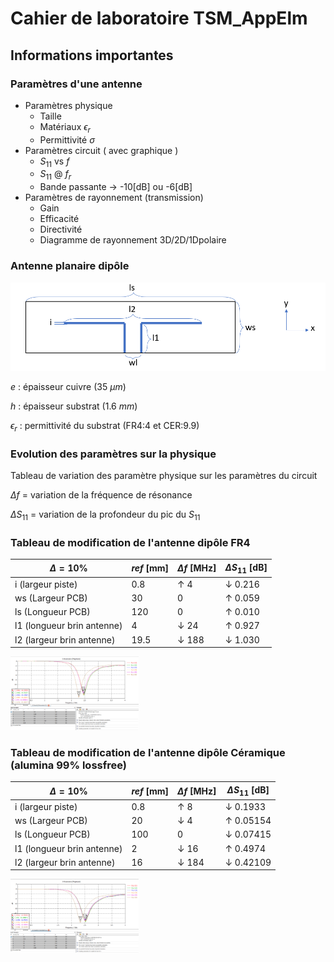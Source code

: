 # Cahier de laboratoire TSM_AppElm

## Informations importantes

### Paramètres d'une antenne

- Paramètres physique
  - Taille
  - Matériaux $\epsilon_r$ 
  - Permittivité $\sigma$ 
- Paramètres circuit ( avec graphique )
  - $S_{11}$ vs $f$
  - $S_{11}$ @ $f_r$
  - Bande passante -> -10[dB] ou -6[dB]
- Paramètres de rayonnement (transmission)
  - Gain
  - Efficacité
  - Directivité
  - Diagramme de rayonnement 3D/2D/1Dpolaire

### Antenne planaire dipôle

![](.\Figures\dimensions.png)

$e$ : épaisseur cuivre ($35$ $\mu m$)

$h$ : épaisseur substrat ($1.6$ $mm$)

$\epsilon_r$ : permittivité du substrat (FR4:4 et CER:9.9)

### Evolution des paramètres sur la physique

Tableau de variation des paramètre physique sur les paramètres du circuit

$\Delta f$ = variation de la fréquence de résonance

$\Delta S_{11}$ = variation de la profondeur du pic du $S_{11}$ 

### Tableau de modification de l'antenne dipôle FR4

| $\Delta = 10\%$            | $ref$ [mm] | $\Delta f$ [MHz] | $\Delta S_{11}$ [dB] |
| -------------------------- | ---------- | ---------------- | -------------------- |
| i (largeur piste)          | 0.8        | $\uparrow$ 4     | $\downarrow$ 0.216   |
| ws (Largeur PCB)           | 30         | 0                | $\uparrow$ 0.059     |
| ls (Longueur PCB)          | 120        | 0                | $\uparrow$ 0.010     |
| l1 (longueur brin antenne) | 4          | $\downarrow$ 24  | $\uparrow$ 0.927     |
| l2 (largeur brin antenne)  | 19.5       | $\downarrow$ 188 | $\downarrow$ 1.030   |

<img src=".\Figures\MesureVariationsFR4.png" style="zoom: 20%;" />

### Tableau de modification de l'antenne dipôle Céramique (alumina 99% lossfree)

| $\Delta = 10\%$            | $ref$ [mm] | $\Delta f$ [MHz] | $\Delta S_{11}$ [dB] |
| -------------------------- | ---------- | ---------------- | -------------------- |
| i (largeur piste)          | 0.8        | $\uparrow$ 8     | $\downarrow$ 0.1933  |
| ws (Largeur PCB)           | 20         | $\downarrow$ 4   | $\uparrow$ 0.05154   |
| ls (Longueur PCB)          | 100        | 0                | $\downarrow$ 0.07415 |
| l1 (longueur brin antenne) | 2          | $\downarrow$ 16  | $\uparrow$ 0.4974    |
| l2 (largeur brin antenne)  | 16         | $\downarrow$ 184 | $\downarrow$ 0.42109 |

<img src=".\Figures\MesureVariationsCER.png" style="zoom:20%;" />